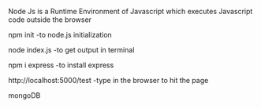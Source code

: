 Node Js is a Runtime Environment of Javascript which executes Javascript code outside the browser

npm init   -to  node.js initialization

node index.js  -to get output in terminal

npm i express    -to install express

http://localhost:5000/test   -type in the browser to hit the page

mongoDB
